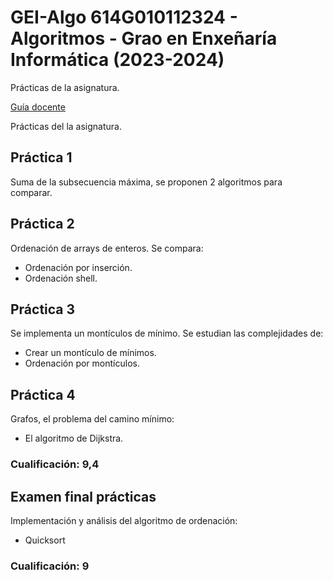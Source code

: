# GEI-Algo 614G010112324 - Algoritmos - Grao en Enxeñaría Informática (2023-2024)

Prácticas de la asignatura.

[Guía docente](https://guiadocente.udc.es/guia_docent/index.php?centre=614&ensenyament=614G01&assignatura=614G01011&any_academic=2023_24)

Prácticas del la asignatura.

## Práctica 1

Suma de la subsecuencia máxima, se proponen 2 algoritmos para comparar.

## Práctica 2

Ordenación de arrays de enteros. Se compara:
- Ordenación por inserción.
- Ordenación shell. 

## Práctica 3

Se implementa un montículos de mínimo. Se estudian las complejidades de:
- Crear un montículo de mínimos.
- Ordenación por montículos.

## Práctica 4

Grafos, el problema del camino mínimo:
-  El algoritmo de Dijkstra.

### Cualificación: 9,4

## Examen final prácticas

Implementación y análisis del algoritmo de ordenación:
- Quicksort

### Cualificación: 9
